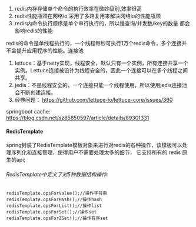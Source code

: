 1. redis内存存储单个命令的执行效率在微妙级别,效率很高
2. redis性能瓶颈在网络io,采用了多路复用来解决网络io的性能瓶颈
3. redis内命令执行顺序是单个串行执行的，所以慢查询/并发数/key的数量 都会影响redis的性能

redis的命令是单线程执行的，一个线程每秒可执行1万个redis命令，多个连接并不会提升应用程序的性能。连接池
1. lettuce：基于netty实现，线程安全，默认只有一个实例，所有连接共享一个实例。Lettuce连接被设计为线程安全的，因此一个连接可以在多个线程之间共享。
2. jedis：不是线程安全的，一个连接只能一个线程使用，所以使用jedis连接池会不断创建连接。
3. 经典问题： https://github.com/lettuce-io/lettuce-core/issues/360 

springboot cache:
https://blog.csdn.net/sz85850597/article/details/89301331

#### RedisTemplate 
spring封装了RedisTemplate模板对象来进行对redis的各种操作，该模板可以处理序列化和连接管理，使得用户不需要处理太多的细节，
它支持所有的 redis 原生的api;

###### RedisTemplate中定义了对5种数据结构操作:
```
redisTemplate.opsForValue();//操作字符串
redisTemplate.opsForHash();//操作hash
redisTemplate.opsForList();//操作list
redisTemplate.opsForSet();//操作set
redisTemplate.opsForZSet();//操作有序set
```
